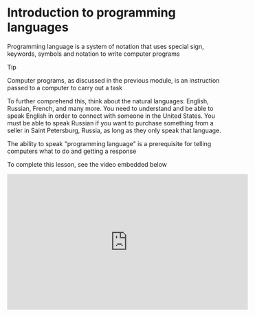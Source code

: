 # Introduction to programming languages

Programming language is a system of notation that uses special sign, keywords,
symbols and notation to write computer programs

> [!Tip] 
> Computer programs, as discussed in the previous module, is an instruction passed to a computer to carry out a task

To further comprehend this, think about the natural languages: English, Russian,
French, and many more. You need to understand and be able to speak English in
order to connect with someone in the United States. You must be able to speak
Russian if you want to purchase something from a seller in Saint Petersburg,
Russia, as long as they only speak that language.

The ability to speak "programming language" is a prerequisite for telling
computers what to do and getting a response

To complete this lesson, see the video embedded below




<iframe width="560" height="315" src="https://www.youtube.com/embed/XASY30EfGAc?si=TmuAGOkBwVvv7M6Z&amp;start=21" title="YouTube video player" frameborder="0" allow="accelerometer; autoplay; clipboard-write; encrypted-media; gyroscope; picture-in-picture; web-share" referrerpolicy="strict-origin-when-cross-origin" allowfullscreen></iframe>
